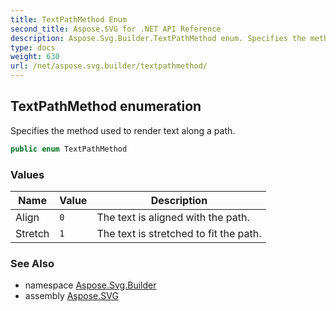 ```yaml
---
title: TextPathMethod Enum
second_title: Aspose.SVG for .NET API Reference
description: Aspose.Svg.Builder.TextPathMethod enum. Specifies the method used to render text along a path
type: docs
weight: 630
url: /net/aspose.svg.builder/textpathmethod/
---
```

## TextPathMethod enumeration

Specifies the method used to render text along a path.

```csharp
public enum TextPathMethod
```

### Values

| Name | Value | Description |
| --- | --- | --- |
| Align | `0` | The text is aligned with the path. |
| Stretch | `1` | The text is stretched to fit the path. |

### See Also

* namespace [Aspose.Svg.Builder](../../aspose.svg.builder/)
* assembly [Aspose.SVG](../../)

